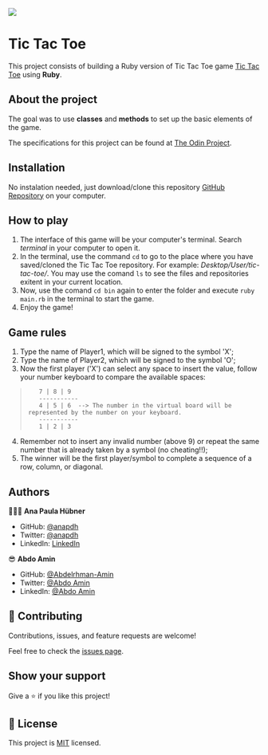 ![](https://img.shields.io/badge/Microverse-blueviolet)

# Tic Tac Toe

This project consists of building a Ruby version of Tic Tac Toe game [Tic Tac Toe](https://en.wikipedia.org/wiki/Tic-tac-toe) using **Ruby**.

## About the project

The goal was to use **classes** and **methods** to set up the basic elements of the game.

The specifications for this project can be found at [The Odin Project](https://www.theodinproject.com/courses/ruby-programming/lessons/oop).

## Installation

No instalation needed, just download/clone this repository [GitHub Repository](https://github.com/anapdh/TicTacToe-Ruby) on your computer.

## How to play

1. The interface of this game will be your computer's terminal. Search _terminal_ in your computer to open it.
2. In the terminal, use the command `cd` to go to the place where you have saved/cloned the Tic Tac Toe repository. For example: _Desktop/User/tic-tac-toe/_. 
You may use the comand `ls` to see the files and repositories exitent in your current location.
3. Now, use the comand `cd bin` again to enter the folder and execute `ruby main.rb` in the terminal to start the game.
4. Enjoy the game!

## Game rules

1. Type the name of Player1, which will be signed to the symbol 'X';
2. Type the name of Player2, which will be signed to the symbol 'O';
3. Now the first player ('X') can select any space to insert the value, follow your number keyboard to compare the available spaces:
>        7 | 8 | 9
>        -----------
>        4 | 5 | 6	--> The number in the virtual board will be represented by the number on your keyboard.
>        -----------
>        1 | 2 | 3
4. Remember not to insert any invalid number (above 9) or repeat the same number that is already taken by a symbol (no cheating!!);
5. The winner will be the first player/symbol to complete a sequence of a row, column, or diagonal.

## Authors

👩🏼‍💻 **Ana Paula Hübner**

- GitHub: [@anapdh](https://github.com/anapdh)
- Twitter: [@anapdh](https://twitter.com/anapdh)
- LinkedIn: [LinkedIn](https://www.linkedin.com/in/ana-paula-hübner-7a9484181)

😎 **Abdo Amin**
- GitHub: [@Abdelrhman-Amin](https://github.com/AbdelrhmanAmin)
- Twitter: [@Abdo Amin](https://twitter.com/AbdoAmi60489112)
- LinkedIn: [@Abdo Amin](https://www.linkedin.com/in/abdoamin/)


## 🤝 Contributing

Contributions, issues, and feature requests are welcome!

Feel free to check the [issues page](https://github.com/anapdh/enumerable-methods/issues).


## Show your support

Give a ⭐️ if you like this project!


## 📝 License

This project is [MIT](./LICENSE) licensed.
